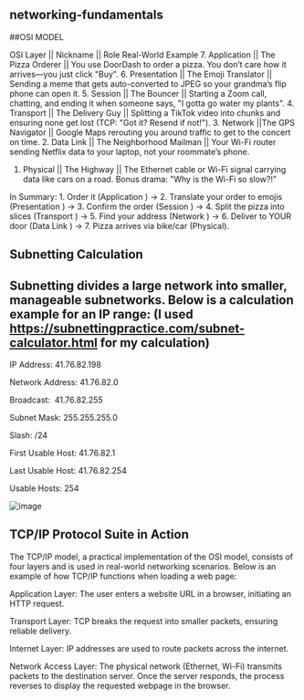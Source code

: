 ## networking-fundamentals
##OSI MODEL

OSI Layer || Nickname ||  Role Real-World Example
7. Application	|| The Pizza Orderer	|| You use DoorDash to order a pizza. You don’t care how it arrives—you just click "Buy".
6. Presentation	|| The Emoji Translator || Sending a meme that gets auto-converted to JPEG so your grandma’s flip phone can open it. 
5. Session	|| The Bouncer || Starting a Zoom call, chatting, and ending it when someone says, "I gotta go water my plants".
4. Transport || The Delivery Guy || Splitting a TikTok video into chunks and ensuring none get lost (TCP: "Got it? Resend if not!").
3. Network ||The GPS Navigator || Google Maps rerouting you around traffic to get to the concert on time.
2. Data Link || The Neighborhood Mailman || Your Wi-Fi router sending Netflix data to your laptop, not your roommate’s phone.
1. Physical ||	The Highway || The Ethernet cable or Wi-Fi signal carrying data like cars on a road. Bonus drama: "Why is the Wi-Fi so slow?!"


In Summary: 1. Order it (Application ) → 2. Translate your order to emojis (Presentation ) → 3. Confirm the order (Session ) → 4. Split the pizza into slices (Transport ) → 5. Find your address (Network ) → 6. Deliver to YOUR door (Data Link ) → 7. Pizza arrives via bike/car (Physical).

## Subnetting Calculation

## Subnetting divides a large network into smaller, manageable subnetworks. Below is a calculation example for an IP range: (I used https://subnettingpractice.com/subnet-calculator.html for my calculation)

IP Address: 41.76.82.198

Network Address: 41.76.82.0

Broadcast: 	41.76.82.255

Subnet Mask: 255.255.255.0

Slash: /24

First Usable Host: 41.76.82.1

Last Usable Host: 41.76.82.254

Usable Hosts: 254 

![image](https://github.com/user-attachments/assets/47bb4d99-aeb9-4256-920c-85f97cbab1e8)


## TCP/IP Protocol Suite in Action

The TCP/IP model, a practical implementation of the OSI model, consists of four layers and is used in real-world networking scenarios. Below is an example of how TCP/IP functions when loading a web page:

Application Layer: The user enters a website URL in a browser, initiating an HTTP request.

Transport Layer: TCP breaks the request into smaller packets, ensuring reliable delivery.

Internet Layer: IP addresses are used to route packets across the internet.

Network Access Layer: The physical network (Ethernet, Wi-Fi) transmits packets to the destination server.
Once the server responds, the process reverses to display the requested webpage in the browser.
